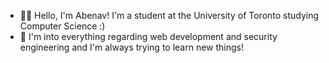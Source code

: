 - :metal:&#127999; Hello, I'm Abenav! I'm a student at the University of Toronto studying Computer Science :)
- 🌱 I'm into everything regarding web development and security engineering and I'm always trying to learn new things!

<!---
abenav4/abenav4 is a ✨ special ✨ repository because its `README.md` (this file) appears on your GitHub profile.
You can click the Preview link to take a look at your changes.
--->
